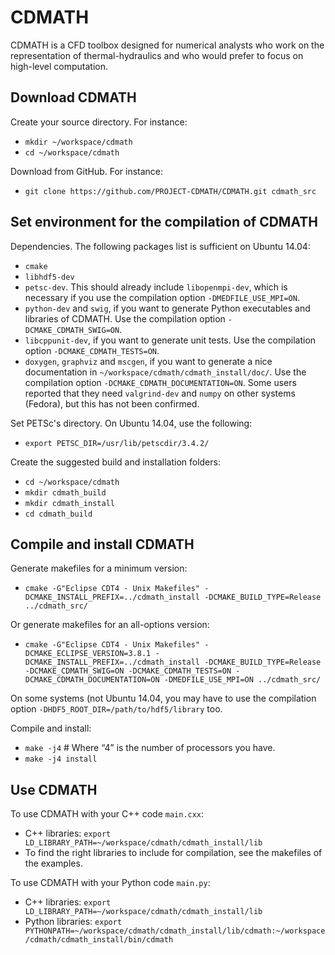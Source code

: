 CDMATH
======

CDMATH is a CFD toolbox designed for numerical analysts who work on the representation of thermal-hydraulics and who would prefer to focus on high-level computation.


Download CDMATH
---------------
Create your source directory. For instance:
* `mkdir ~/workspace/cdmath`
* `cd ~/workspace/cdmath`

Download from GitHub. For instance:
* `git clone https://github.com/PROJECT-CDMATH/CDMATH.git cdmath_src`



Set environment for the compilation of CDMATH
---------------------------------------------
Dependencies. The following packages list is sufficient on Ubuntu 14.04:
 - `cmake`
 - `libhdf5-dev`
 - `petsc-dev`. This should already include `libopenmpi-dev`, which is necessary if you use the compilation option `-DMEDFILE_USE_MPI=ON`.
 - `python-dev` and `swig`, if you want to generate Python executables and libraries of CDMATH. Use the compilation option `-DCMAKE_CDMATH_SWIG=ON`.
 - `libcppunit-dev`, if you want to generate unit tests. Use the compilation option `-DCMAKE_CDMATH_TESTS=ON`.
 - `doxygen`, `graphviz` and `mscgen`, if you want to generate a nice documentation in `~/workspace/cdmath/cdmath_install/doc/`. Use the compilation option `-DCMAKE_CDMATH_DOCUMENTATION=ON`.
Some users reported that they need `valgrind-dev` and `numpy` on other systems (Fedora), but this has not been confirmed.

Set PETSc's directory. On Ubuntu 14.04, use the following:
* `export PETSC_DIR=/usr/lib/petscdir/3.4.2/`

Create the suggested build and installation folders:
* `cd ~/workspace/cdmath`
* `mkdir cdmath_build`
* `mkdir cdmath_install`
* `cd cdmath_build`


Compile and install CDMATH
--------------------------
Generate makefiles for a minimum version:
* `cmake -G"Eclipse CDT4 - Unix Makefiles" -DCMAKE_INSTALL_PREFIX=../cdmath_install -DCMAKE_BUILD_TYPE=Release ../cdmath_src/`

Or generate makefiles for an all-options version:
* `cmake -G"Eclipse CDT4 - Unix Makefiles" -DCMAKE_ECLIPSE_VERSION=3.8.1 -DCMAKE_INSTALL_PREFIX=../cdmath_install -DCMAKE_BUILD_TYPE=Release -DCMAKE_CDMATH_SWIG=ON -DCMAKE_CDMATH_TESTS=ON -DCMAKE_CDMATH_DOCUMENTATION=ON -DMEDFILE_USE_MPI=ON ../cdmath_src/`

On some systems (not Ubuntu 14.04, you may have to use the compilation option `-DHDF5_ROOT_DIR=/path/to/hdf5/library` too.

Compile and install:
* `make -j4` # Where “4” is the number of processors you have.
* `make -j4 install`


Use CDMATH
----------
To use CDMATH with your C++ code `main.cxx`:
 * C++ libraries: `export LD_LIBRARY_PATH=~/workspace/cdmath/cdmath_install/lib`
 * To find the right libraries to include for compilation, see the makefiles of the examples.

To use CDMATH with your Python code `main.py`:
 * C++ libraries: `export LD_LIBRARY_PATH=~/workspace/cdmath/cdmath_install/lib`
 * Python libraries: `export PYTHONPATH=~/workspace/cdmath/cdmath_install/lib/cdmath:~/workspace/cdmath/cdmath_install/bin/cdmath`


